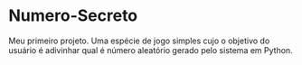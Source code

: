# Numero-Secreto
Meu primeiro projeto. Uma espécie de jogo simples cujo o objetivo do usuário é adivinhar qual é número aleatório gerado pelo sistema em Python.
